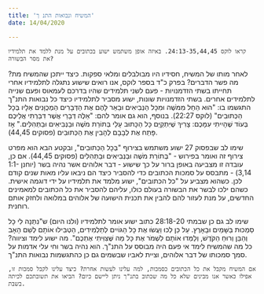 ```yaml
---
title: 'המשיח ונבואות התנ ך'
date: 14/04/2020

---
```


`קראו לוקס 24:13-35,44,45. באיזה אופן משתמש ישוע בכתובים על מנת ללמד את תלמידיו את מסר הבשורה?`

לאחר מותו של המשיח, חסידיו היו מבולבלים ומלאי ספקות. כיצד ייתכן שהמשיח מת? מה פשר הדברים? בפרק כ"ד בספר לוקס, אנו רואים שישוע נתגלה לתלמידיו אחרי תחייתו בשתי הזדמנויות - פעם לשני תלמידים שהיו בדרכם לעמאוס ופעם שנייה לתלמידים אחרים. בשתי הזדמנויות שונות, ישוע מסביר לתלמידיו כיצד כל נבואות התנ"ך התגשמו בו: "הוּא הֵחֵל מִמֹּשֶׁה וּמִכָּל הַנְּבִיאִים וּבֵאֵר לָהֶם אֶת הַדְּבָרִים הַמְכֻוָּנִים אֵלָיו בְּכָל הַכְּתוּבִים" (לוקס 22:27). בנוסף, הוא גם אומר להם: "אֵלֶּה דְּבָרַי אֲשֶׁר דִּבַּרְתִּי אֲלֵיכֶם בְּעוֹד שֶׁהָיִיתִי עִמָּכֶם: צָרִיךְ שֶׁיִּתְקַיֵּם כָּל הַכָּתוּב עָלַי בְּתוֹרַת מֹשֶׁה וּבַנְּבִיאִים וּבַתְּהִלִּים." אָז פָּתַח אֶת לְבָבָם לְהָבִין אֶת הַכְּתוּבִים (פסוקים 44,45).

שימו לב שבפסוק 27 ישוע משתמש בצירוף "בְּכָל הַכְּתוּבִים", ובקטע הבא הוא מפרט צירוף זה ואומר בפירוש - "בְּתוֹרַת מֹשֶׁה וּבַנְּבִיאִים וּבַתְּהִלִּים (פסוקים 44,45). אם כן, עובדה זו מצביעה באופן ברור על כך שישוע - דבר אלוהים אשר נהיה בשר (יוחנן 1:1-3,14) - מתבסס על סמכות הכתובים כדי להסביר כיצד הם ניבאו עליו מאות שנים קודם לכן. כשהוא מצביע על "כל הכתובים", ישוע מלמד את תלמידיו על ידי דוגמה אישית. כשהם ילכו לבשר את הבשורה בעולם כולו, עליהם להסביר את כל הכתובים למאמינים החדשים, על מנת לעזור להם להבין את תכנית הישועה של אלוהים במלואה ולחזק אותם רוחנית.

שימו לב גם כן שבמתי 28:18-20 כתוב ישוע אומר לתלמידיו (ולנו היום) ש"נִתְּנָה לִי כָּל סַמְכוּת בַּשָּׁמַיִם וּבָאָרֶץ. עַל כֵּן לְכוּ וַעֲשׂוּ אֶת כָּל הַגּוֹיִים לְתַלְמִידִים, הַטְבִּילוּ אוֹתָם לְשֵׁם הָאָב וְהַבֵּן וְרוּחַ הַקֹּדֶשׁ, וְלַמְּדוּ אוֹתָם לִשְׁמֹר אֶת כָּל מַה שֶּׁצִּוִּיתִי אֶתְכֶם". מה ישוע לימד וציווה? כל מה שהמשיח לימד אי פעם היה מבוסס על התנ"ך. הוא נהיה בשר וחי עלי אדמות על סמך סמכותו של דבר אלוהים, וציית לאביו שבשמים גם כן כהתגשמות נבואות התנ"ך.

`אם המשיח מקבל את כל הכתובים כסמכות, למה עלינו לעשות אחרת? כיצד עלינו לקבל סמכות זו, אפילו כאשר אנו מבינים שלא כל מה שכתוב בתנ"ך ניתן ליישם כיום? הביאו את תשובתכם לכיתה בשבת.`
